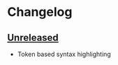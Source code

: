 # Changelog

## [Unreleased]

- Token based syntax highlighting

[Unreleased]: https://github.com/dirkgroot/structurizr-dsl-intellij-plugin/commits
